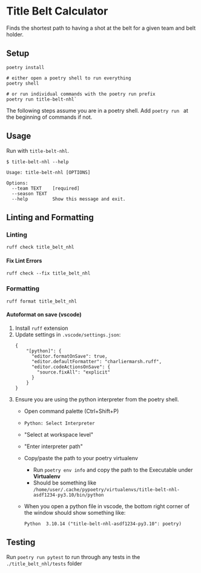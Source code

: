 # Title Belt Calculator

Finds the shortest path to having a shot at the belt for a given team and belt holder.

## Setup

```
poetry install

# either open a poetry shell to run everything
poetry shell

# or run individual commands with the poetry run prefix
poetry run title-belt-nhl`
```

The following steps assume you are in a poetry shell.
Add `poetry run ` at the beginning of commands if not.

## Usage

Run with `title-belt-nhl`.

```
$ title-belt-nhl --help

Usage: title-belt-nhl [OPTIONS]

Options:
  --team TEXT    [required]
  --season TEXT
  --help         Show this message and exit.
```

## Linting and Formatting

### Linting

`ruff check title_belt_nhl`

#### Fix Lint Errors

`ruff check --fix title_belt_nhl`

### Formatting

`ruff format title_belt_nhl`

#### Autoformat on save (vscode)

1. Install `ruff` extension
1. Update settings in `.vscode/settings.json`:
    ```
    {
        "[python]": {
          "editor.formatOnSave": true,
          "editor.defaultFormatter": "charliermarsh.ruff",
          "editor.codeActionsOnSave": {
            "source.fixAll": "explicit"
          }
        }
    }
    ```
1. Ensure you are using the python interpreter from the poetry shell.
    - Open command palette (Ctrl+Shift+P)
    - `Python: Select Interpreter`
    - "Select at workspace level"
    - "Enter interpreter path"
    - Copy/paste the path to your poetry virtualenv
      - Run `poetry env info` and copy the path to the Executable under **Virtualenv**
      - Should be something like `/home/user/.cache/pypoetry/virtualenvs/title-belt-nhl-asdf1234-py3.10/bin/python`
  
    -  When you open a python file in vscode, the bottom right corner of the window should show something like:
        ```
        Python  3.10.14 ("title-belt-nhl-asdf1234-py3.10": poetry)
        ```

## Testing

Run `poetry run pytest` to run through any tests in the `./title_belt_nhl/tests` folder
